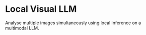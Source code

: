 # Local Visual LLM

Analyse multiple images simultaneously using local inference on a multimodal LLM. 
